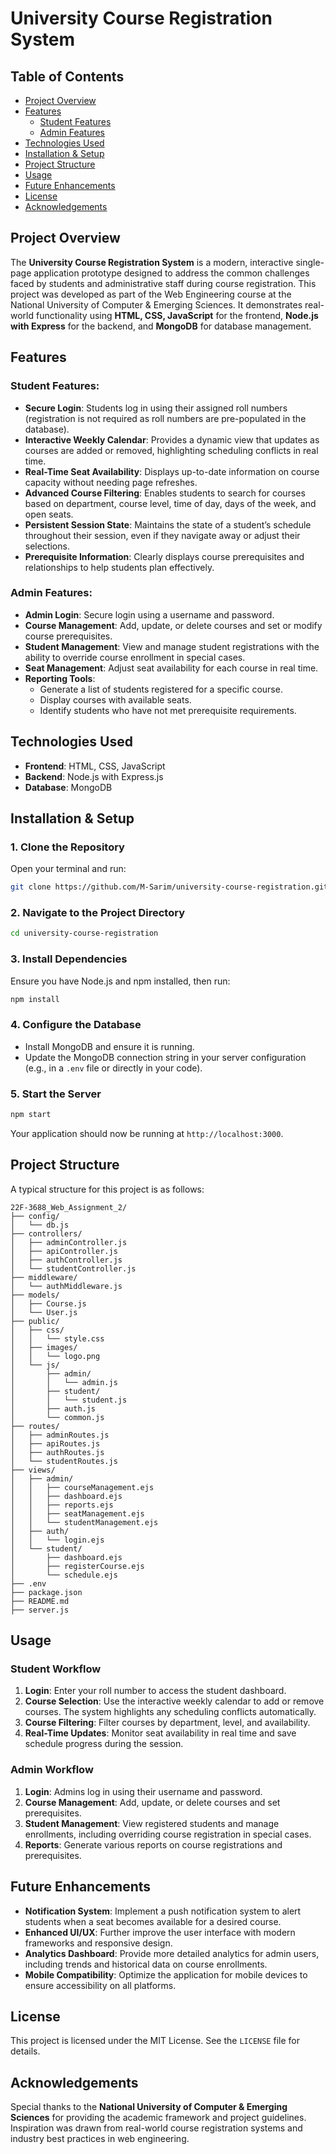 # University Course Registration System

## Table of Contents

- [Project Overview](#project-overview)
- [Features](#features)
  - [Student Features](#student-features)
  - [Admin Features](#admin-features)
- [Technologies Used](#technologies-used)
- [Installation & Setup](#installation--setup)
- [Project Structure](#project-structure)
- [Usage](#usage)
- [Future Enhancements](#future-enhancements)
- [License](#license)
- [Acknowledgements](#acknowledgements)

## Project Overview

The **University Course Registration System** is a modern, interactive single-page application prototype designed to address the common challenges faced by students and administrative staff during course registration. This project was developed as part of the Web Engineering course at the National University of Computer & Emerging Sciences. It demonstrates real-world functionality using **HTML, CSS, JavaScript** for the frontend, **Node.js with Express** for the backend, and **MongoDB** for database management.

## Features

### Student Features:

- **Secure Login**: Students log in using their assigned roll numbers (registration is not required as roll numbers are pre-populated in the database).
- **Interactive Weekly Calendar**: Provides a dynamic view that updates as courses are added or removed, highlighting scheduling conflicts in real time.
- **Real-Time Seat Availability**: Displays up-to-date information on course capacity without needing page refreshes.
- **Advanced Course Filtering**: Enables students to search for courses based on department, course level, time of day, days of the week, and open seats.
- **Persistent Session State**: Maintains the state of a student’s schedule throughout their session, even if they navigate away or adjust their selections.
- **Prerequisite Information**: Clearly displays course prerequisites and relationships to help students plan effectively.

### Admin Features:

- **Admin Login**: Secure login using a username and password.
- **Course Management**: Add, update, or delete courses and set or modify course prerequisites.
- **Student Management**: View and manage student registrations with the ability to override course enrollment in special cases.
- **Seat Management**: Adjust seat availability for each course in real time.
- **Reporting Tools**:
  - Generate a list of students registered for a specific course.
  - Display courses with available seats.
  - Identify students who have not met prerequisite requirements.

## Technologies Used

- **Frontend**: HTML, CSS, JavaScript
- **Backend**: Node.js with Express.js
- **Database**: MongoDB

## Installation & Setup

### 1. Clone the Repository  
Open your terminal and run:
```bash
git clone https://github.com/M-Sarim/university-course-registration.git
```

### 2. Navigate to the Project Directory
```bash
cd university-course-registration
```

### 3. Install Dependencies  
Ensure you have Node.js and npm installed, then run:
```bash
npm install
```

### 4. Configure the Database  
- Install MongoDB and ensure it is running.
- Update the MongoDB connection string in your server configuration (e.g., in a `.env` file or directly in your code).

### 5. Start the Server
```bash
npm start
```
Your application should now be running at `http://localhost:3000`.

## Project Structure

A typical structure for this project is as follows:
```
22F-3688_Web_Assignment_2/
├── config/
│   └── db.js
├── controllers/
│   ├── adminController.js
│   ├── apiController.js
│   ├── authController.js
│   └── studentController.js
├── middleware/
│   └── authMiddleware.js
├── models/
│   ├── Course.js
│   └── User.js
├── public/
│   ├── css/
│   │   └── style.css
│   ├── images/
│   │   └── logo.png
│   └── js/
│       ├── admin/
│       │   └── admin.js
│       ├── student/
│       │   └── student.js
│       ├── auth.js
│       └── common.js
├── routes/
│   ├── adminRoutes.js
│   ├── apiRoutes.js
│   ├── authRoutes.js
│   └── studentRoutes.js
├── views/
│   ├── admin/
│   │   ├── courseManagement.ejs
│   │   ├── dashboard.ejs
│   │   ├── reports.ejs
│   │   ├── seatManagement.ejs
│   │   └── studentManagement.ejs
│   ├── auth/
│   │   └── login.ejs
│   └── student/
│       ├── dashboard.ejs
│       ├── registerCourse.ejs
│       └── schedule.ejs
├── .env
├── package.json
├── README.md
├── server.js
```

## Usage

### Student Workflow
1. **Login**: Enter your roll number to access the student dashboard.
2. **Course Selection**: Use the interactive weekly calendar to add or remove courses. The system highlights any scheduling conflicts automatically.
3. **Course Filtering**: Filter courses by department, level, and availability.
4. **Real-Time Updates**: Monitor seat availability in real time and save schedule progress during the session.

### Admin Workflow
1. **Login**: Admins log in using their username and password.
2. **Course Management**: Add, update, or delete courses and set prerequisites.
3. **Student Management**: View registered students and manage enrollments, including overriding course registration in special cases.
4. **Reports**: Generate various reports on course registrations and prerequisites.

## Future Enhancements

- **Notification System**: Implement a push notification system to alert students when a seat becomes available for a desired course.
- **Enhanced UI/UX**: Further improve the user interface with modern frameworks and responsive design.
- **Analytics Dashboard**: Provide more detailed analytics for admin users, including trends and historical data on course enrollments.
- **Mobile Compatibility**: Optimize the application for mobile devices to ensure accessibility on all platforms.

## License

This project is licensed under the MIT License. See the `LICENSE` file for details.

## Acknowledgements

Special thanks to the **National University of Computer & Emerging Sciences** for providing the academic framework and project guidelines. Inspiration was drawn from real-world course registration systems and industry best practices in web engineering.


